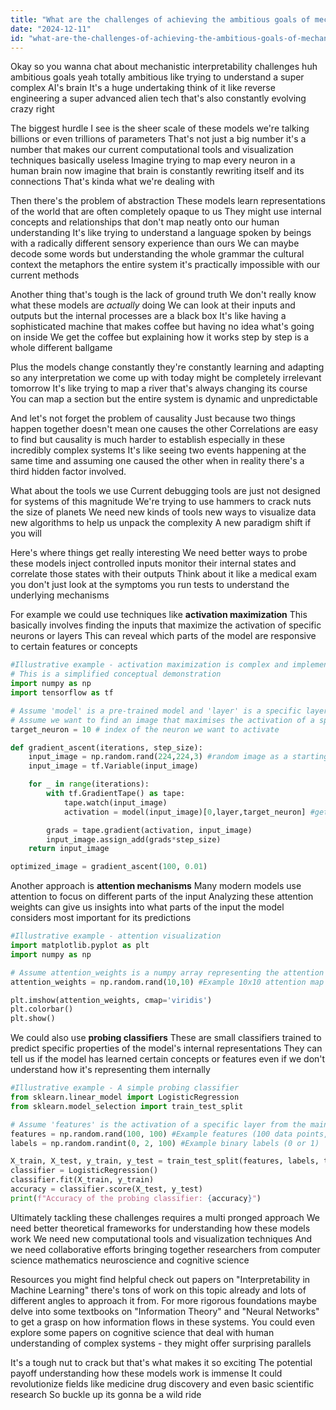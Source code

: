 ```yaml
---
title: "What are the challenges of achieving the ambitious goals of mechanistic interpretability?"
date: "2024-12-11"
id: "what-are-the-challenges-of-achieving-the-ambitious-goals-of-mechanistic-interpretability"
---
```


Okay so you wanna chat about mechanistic interpretability challenges huh  ambitious goals yeah totally ambitious  like trying to understand a super complex AI's brain  It's a huge undertaking  think of it like reverse engineering a super advanced alien tech that's also constantly evolving  crazy right

The biggest hurdle I see is the sheer scale of these models  we're talking billions or even trillions of parameters  That's not just a big number it's a number that makes our current computational tools and visualization techniques basically useless  Imagine trying to map every neuron in a human brain  now imagine that brain is constantly rewriting itself and its connections  That's kinda what we're dealing with  

Then there's the problem of abstraction  These models learn representations of the world that are often completely opaque to us  They might use internal concepts and relationships that don't map neatly onto our human understanding  It's like trying to understand a language spoken by beings with a radically different sensory experience than ours  We can maybe decode some words but understanding the whole grammar the cultural context the metaphors the entire system it's practically impossible with our current methods

Another thing that's tough is the lack of ground truth  We don't really know what these models are *actually* doing  We can look at their inputs and outputs but the internal processes are a black box  It's like having a sophisticated machine that makes coffee but having no idea what's going on inside  We get the coffee  but explaining how it works step by step is a whole different ballgame

Plus the models change constantly  they're constantly learning and adapting  so any interpretation we come up with today might be completely irrelevant tomorrow  It's like trying to map a river that's always changing its course  You can map a section but the entire system is dynamic and unpredictable

And let's not forget the problem of causality  Just because two things happen together doesn't mean one causes the other  Correlations are easy to find but causality is much harder to establish especially in these incredibly complex systems  It's like seeing two events happening at the same time and assuming one caused the other when in reality there's a third hidden factor involved.

What about the tools we use  Current debugging tools are just not designed for systems of this magnitude  We're trying to use hammers to crack nuts the size of planets  We need new kinds of tools new ways to visualize data new algorithms to help us unpack the complexity  A new paradigm shift if you will


Here's where things get really interesting  We need better ways to probe these models  inject controlled inputs  monitor their internal states  and correlate those states with their outputs  Think about it like a medical exam  you don't just look at the symptoms you run tests to understand the underlying mechanisms  

For example  we could use techniques like  **activation maximization**  This basically involves finding the inputs that maximize the activation of specific neurons or layers  This can reveal which parts of the model are responsive to certain features or concepts


```python
#Illustrative example - activation maximization is complex and implementation varies significantly
# This is a simplified conceptual demonstration
import numpy as np
import tensorflow as tf

# Assume 'model' is a pre-trained model and 'layer' is a specific layer we want to probe
# Assume we want to find an image that maximises the activation of a specific neuron
target_neuron = 10 # index of the neuron we want to activate

def gradient_ascent(iterations, step_size):
    input_image = np.random.rand(224,224,3) #random image as a starting point
    input_image = tf.Variable(input_image)

    for _ in range(iterations):
        with tf.GradientTape() as tape:
            tape.watch(input_image)
            activation = model(input_image)[0,layer,target_neuron] #get the activation of the neuron for the given image

        grads = tape.gradient(activation, input_image)
        input_image.assign_add(grads*step_size)
    return input_image

optimized_image = gradient_ascent(100, 0.01)
```


Another approach is **attention mechanisms**  Many modern models use attention to focus on different parts of the input  Analyzing these attention weights can give us insights into what parts of the input the model considers most important for its predictions

```python
#Illustrative example - attention visualization
import matplotlib.pyplot as plt
import numpy as np

# Assume attention_weights is a numpy array representing the attention weights
attention_weights = np.random.rand(10,10) #Example 10x10 attention map

plt.imshow(attention_weights, cmap='viridis')
plt.colorbar()
plt.show()
```

We could also use  **probing classifiers**  These are small classifiers trained to predict specific properties of the model's internal representations  They can tell us if the model has learned certain concepts or features even if we don't understand how it's representing them internally


```python
#Illustrative example - A simple probing classifier
from sklearn.linear_model import LogisticRegression
from sklearn.model_selection import train_test_split

# Assume 'features' is the activation of a specific layer from the main model and 'labels' are the properties you want to predict
features = np.random.rand(100, 100) #Example features (100 data points, 100 features)
labels = np.random.randint(0, 2, 100) #Example binary labels (0 or 1)

X_train, X_test, y_train, y_test = train_test_split(features, labels, test_size=0.2)
classifier = LogisticRegression()
classifier.fit(X_train, y_train)
accuracy = classifier.score(X_test, y_test)
print(f"Accuracy of the probing classifier: {accuracy}")
```

Ultimately tackling these challenges requires a multi pronged approach  We need better theoretical frameworks for understanding how these models work  We need new computational tools and visualization techniques  And we need collaborative efforts  bringing together researchers from computer science mathematics neuroscience and cognitive science


Resources you might find helpful  check out papers on  "Interpretability in Machine Learning"  there's tons of work on this topic already and lots of different angles to approach it from.  For more rigorous foundations maybe delve into some textbooks on  "Information Theory" and "Neural Networks" to get a grasp on how information flows in these systems.  You could even explore some papers on cognitive science that deal with human understanding of complex systems - they might offer surprising parallels


It's a tough nut to crack but that's what makes it so exciting  The potential payoff understanding how these models work  is immense  It could revolutionize fields like medicine drug discovery and even basic scientific research  So buckle up its gonna be a wild ride
